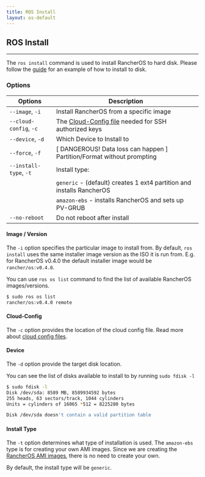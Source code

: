 ```yaml
---
title: ROS Install
layout: os-default
---
```


## ROS Install
---

The `ros install` command is used to install RancherOS to hard disk. Please follow the [guide]({{site.baseurl}}/os/running-rancheros/server/install-to-disk/) for an example of how to install to disk.

### Options

 Options | Description
---------|------------------------------------------------------------------------
 `--image`, `-i`      | Install RancherOS from a specific image
`--cloud-config`, `-c`      | The [Cloud-Config file]({{site.baseurl}}/os/cloud-config/) needed for SSH authorized keys
`--device`,  `-d`      | Which Device to Install to
`--force`,  `-f`      | [ DANGEROUS! Data loss can happen ] Partition/Format without prompting
`--install-type`, `-t`      | Install type:
         |   `generic`    - (default) creates 1 ext4 partition and installs RancherOS
         |   `amazon-ebs` - installs RancherOS and sets up PV-GRUB
`--no-reboot`      | Do not reboot after install

#### Image / Version

The `-i` option specifies the particular image to install from. By default, `ros install` uses the same installer image version as the ISO it is run from. E.g. for RancherOS v0.4.0 the default installer image would be `rancher/os:v0.4.0`.

You can use `ros os list` command to find the list of available RancherOS images/versions.
 
```bash
$ sudo ros os list
rancher/os:v0.4.0 remote
```

#### Cloud-Config

The `-c` option provides the location of the cloud config file. Read more about [cloud config files]({{site.baseurl}}/os/cloud-config).

#### Device

The `-d` option provide the target disk location. 

You can see the list of disks available to install to by running `sudo fdisk -l`

```bash
$ sudo fdisk -l
Disk /dev/sda: 8589 MB, 8589934592 bytes
255 heads, 63 sectors/track, 1044 cylinders
Units = cylinders of 16065 *512 = 8225280 bytes

Disk /dev/sda doesn't contain a valid partition table
```

#### Install Type
The `-t` option determines what type of installation is used. The `amazon-ebs` type is for creating your own AMI images. Since we are creating the [RancherOS AMI images]({{site.baseurl}}/os/running-rancheros/cloud/aws/), there is no need to create your own. 

By default, the install type will be `generic`.
